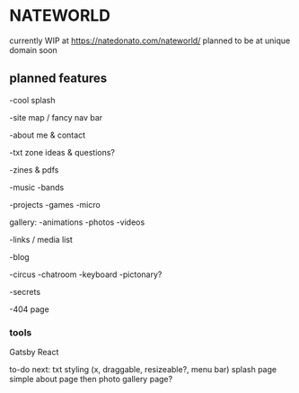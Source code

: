 # NATEWORLD
currently WIP at https://natedonato.com/nateworld/
planned to be at unique domain soon

## planned features

-cool splash

-site map / fancy nav bar

-about me & contact

-txt zone
ideas & questions?

-zines & pdfs

-music 
  -bands

-projects
  -games
  -micro


gallery:
-animations
-photos
-videos

-links / media list

-blog

-circus
  -chatroom
  -keyboard
  -pictonary?

-secrets

-404 page


### tools
Gatsby
React

to-do next: txt styling (x, draggable, resizeable?, menu bar)
splash page
simple about page
then photo gallery page?
